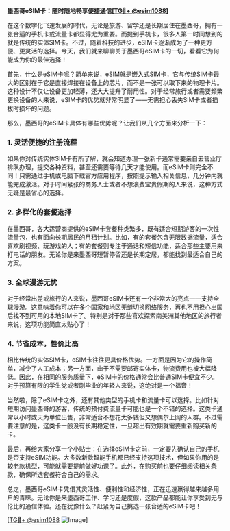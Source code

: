 **墨西哥eSIM卡：随时随地畅享便捷通信[[TG💪+ @esim1088](https://t.me/s/esim1088)]**

在这个数字化飞速发展的时代，无论是旅游、留学还是长期居住在墨西哥，拥有一张合适的手机卡或流量卡都显得尤为重要。而提到手机卡，很多人第一时间想到的就是传统的实体SIM卡。不过，随着科技的进步，eSIM卡逐渐成为了一种更方便、更灵活的选择。今天，我们就来聊聊关于墨西哥eSIM卡的一切，看看它为何能成为你的最佳选择！

首先，什么是eSIM卡呢？简单来说，eSIM就是嵌入式SIM卡，它与传统SIM卡最大的区别在于它是直接焊接在设备上的芯片，而不是一张可以取下来的物理卡片。这种设计不仅让设备更加轻薄，还大大提升了耐用性。对于经常旅行或者需要频繁更换设备的人来说，eSIM卡的优势就非常明显了——无需担心丢失SIM卡或者插拔时损坏的问题。

那么，墨西哥的eSIM卡具体有哪些优势呢？让我们从几个方面来分析一下：

### **1. 灵活便捷的注册流程**
如果你对传统实体SIM卡有所了解，就会知道办理一张新卡通常需要亲自去营业厅排队办理，提交各种资料，甚至还需要等待几天才能使用。而eSIM卡则完全不同！只需通过手机或电脑下载官方应用程序，按照提示输入相关信息，几分钟内就能完成激活。对于时间紧张的商务人士或者不想浪费宝贵假期的人来说，这种方式无疑是最省心的选择。

### **2. 多样化的套餐选择**
在墨西哥，各大运营商提供的eSIM卡套餐种类繁多，既有适合短期游客的一次性流量包，也有面向长期居民的月租计划。比如，有的套餐包含无限数据流量，适合喜欢刷视频、玩游戏的人；有的套餐则专注于通话和短信功能，适合那些主要用来打电话的朋友。无论你是来墨西哥短暂停留还是长期定居，都能找到最适合自己的方案。

### **3. 全球漫游无忧**
对于经常出差或旅行的人来说，墨西哥eSIM卡还有一个非常大的亮点——支持全球漫游。这意味着你可以在多个国家和地区无缝切换网络服务，再也不用担心出国后找不到可用的本地SIM卡了。特别是对于那些喜欢探索南美洲其他地区的旅行者来说，这项功能简直太贴心了！

### **4. 节省成本，性价比高**
相比传统的实体SIM卡，eSIM卡往往更具价格优势。一方面是因为它的操作简单，减少了人工成本；另一方面，由于不需要邮寄实体卡，物流费用也被大幅降低。因此，在相同的服务质量下，eSIM卡的价格通常会比普通SIM卡便宜不少。对于预算有限的学生党或者刚毕业的年轻人来说，这绝对是一个福音！

当然啦，除了eSIM卡之外，还有其他类型的手机卡和流量卡可以选择。比如针对短期访问墨西哥的游客，传统的预付费流量卡可能也是一个不错的选择。这类卡通常以小时或天为单位出售，非常适合不想花太多钱但又想偶尔上网的人群。不过需要注意的是，这类卡一般没有长期稳定性，一旦超出有效期就需要重新购买新的卡。

最后，再给大家分享一个小贴士：在选择eSIM卡之前，一定要先确认自己的手机是否支持eSIM功能。大多数新款智能手机都已经支持这项技术，但如果你用的是较老款机型，可能就需要提前做好功课了。此外，在购买前也要仔细阅读相关条款，确保所选套餐符合自己的需求。

总之，墨西哥eSIM卡凭借其灵活性、便利性和经济性，正在迅速赢得越来越多用户的青睐。无论你是来墨西哥工作、学习还是度假，这款产品都能让你享受到无与伦比的通信体验。还在犹豫什么？赶紧为自己挑选一张合适的eSIM卡吧！

[[TG💪+ @esim1088](https://t.me/s/esim1088) ![Image](https://i.postimg.cc/4NQfJmqS/Snipaste-2025-05-13-00-14-12.png)]